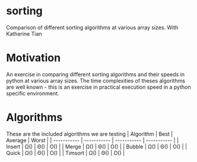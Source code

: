 # sorting
Comparison of different sorting algorithms at various array sizes. With Katherine Tian

# Motivation
An exercise in comparing different sorting algorithms and their speeds in python at various array sizes. The time complexities of theses algorithms are well known - this is an exercise in practical execution speed in a python specific environment.

# Algorithms
These are the included algorithms we are testing
| Algorithm      | Best | Average | Worst |
| ----------- | ----------- | ----------- | ----------- |
| Insert    | Ω()       | Θ()      | O()       |
| Merge     | Ω()       | Θ()      | O()       |
| Bubble    | Ω()       | Θ()      | O()       |
| Quick     | Ω()       | Θ()      | O()       |
| Timsort   | Ω()       | Θ()      | O()       |
